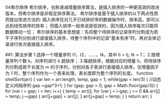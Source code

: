04希尔排序
希尔排序，也称递减增量排序算法，是插入排序的一种更高效的改进版本。但希尔排序是非稳定排序算法。
希尔排序是基于插入排序的以下两点性质而提出改进方法的:
插入排序在对几乎已经排好序的数据操作时，效率高，即可以达到线性排序的效率；
但插入排序一般来说是低效的，因为插入排序每次只能将数据移动一位；
希尔排序的基本思想是：先将整个待排序的记录序列分割成为若干子序列分别进行直接插入排序，待整个序列中的记录“基本有序”时，再对全体记录进行依次直接插入排序。

##1. 算法步骤
1.选择一个增量序列 t1，t2，……，tk，其中 ti > tj, tk = 1；
2.按增量序列个数 k，对序列进行 k 趟排序；
3.每趟排序，根据对应的增量 ti，将待排序列分割成若干长度为 m 的子序列，分别对各子表进行直接插入排序。仅增量因子为 1 时，整个序列作为一个表来处理，表长度即为整个序列的长度。
	function shellSort(arr) {
	    var len = arr.length,
	        temp,
	        gap = 1;
	    while(gap < len/3) {          //动态定义间隔序列
	        gap =gap*3+1;
	    }
	    for (gap; gap > 0; gap = Math.floor(gap/3)) {
	        for (var i = gap; i < len; i++) {
	            temp = arr[i];
	            for (var j = i-gap; j >= 0 && arr[j] > temp; j-=gap) {
	                arr[j+gap] = arr[j];
	            }
	            arr[j+gap] = temp;
	        }
	    }
	    return arr;
	}